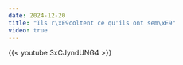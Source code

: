 ```yaml
---
date: 2024-12-20
title: "Ils r\xE9coltent ce qu'ils ont sem\xE9"
video: true
---
```



{{< youtube 3xCJyndUNG4 >}}
